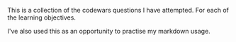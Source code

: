 This is a collection of the codewars questions I have attempted. For each of the learning objectives. 

I've also used this as an opportunity to practise my markdown usage. 


